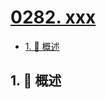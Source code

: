 # [0282. xxx](https://github.com/Tdahuyou/TNotes.leetcode/tree/main/notes/0282.%20xxx)

<!-- region:toc -->

- [1. 📝 概述](#1--概述)

<!-- endregion:toc -->

## 1. 📝 概述
